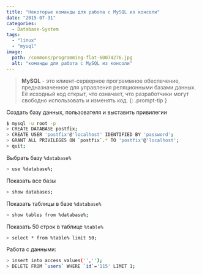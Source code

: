 ```yaml
---
title: "Некоторые команды для работа с MySQL из консоли"
date: "2015-07-31"
categories: 
  - Database-System
tags: 
  - "linux"
  - "mysql"
image:
  path: /commons/programming-flat-60074276.jpg
  alt: "команды для работа с MySQL из консоли"
---
```


> **MySQL** - это клиент-серверное программное обеспечение, предназначенное для управления реляционными базами данных. Её исходный код открыт, что означает, что разработчики могут свободно использовать и изменять код.
{: .prompt-tip }

Создать базу данных, пользователя и выставить привилегии

```sh
$ mysql -u root -p
> CREATE DATABASE postfix;
> CREATE USER 'postfix'@'localhost' IDENTIFIED BY 'password';
> GRANT ALL PRIVILEGES ON `postfix`.* TO 'postfix'@'localhost';
> quit;
```

Выбрать базу `%database%`

```sh
> use %database%;
```

Показать все базы

```sh
> show databases;
```

Показать таблицы в базе `%database%`

```sh
> show tables from %database%;
```

Показать 50 строк в таблице `%table%`

```sh
> select * from %table% limit 50;
```

Работа с данными:

```sh
> insert into access values('','');
> DELETE FROM `users` WHERE `id`='115' LIMIT 1;
```
